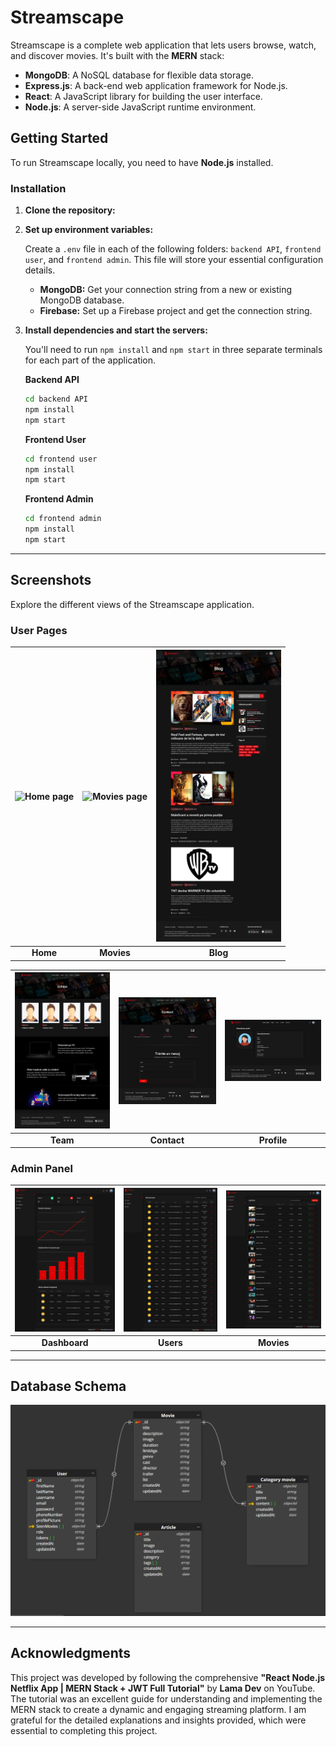 # Streamscape
Streamscape is a complete web application that lets users browse, watch, and discover movies. It's built with the **MERN** stack:

-   **MongoDB**: A NoSQL database for flexible data storage.
-   **Express.js**: A back-end web application framework for Node.js.
-   **React**: A JavaScript library for building the user interface.
-   **Node.js**: A server-side JavaScript runtime environment.

## Getting Started

To run Streamscape locally, you need to have **Node.js** installed.

### Installation

1.  **Clone the repository:**

2.  **Set up environment variables:**

    Create a `.env` file in each of the following folders: `backend API`, `frontend user`, and `frontend admin`. This file will store your essential configuration details.

    * **MongoDB:** Get your connection string from a new or existing MongoDB database.
    * **Firebase:** Set up a Firebase project and get the connection string.

3.  **Install dependencies and start the servers:**

    You'll need to run `npm install` and `npm start` in three separate terminals for each part of the application.

    **Backend API**
    ```bash
    cd backend API
    npm install
    npm start
    ```

    **Frontend User**
    ```bash
    cd frontend user
    npm install
    npm start
    ```

    **Frontend Admin**
    ```bash
    cd frontend admin
    npm install
    npm start
    ```

---

## Screenshots

Explore the different views of the Streamscape application.

### User Pages

| <img src="screenshots/User%20pages/4.Home%20page.png" alt="Home page" width="200"/> | <img src="screenshots/User%20pages/5.Movies%20page.png" alt="Movies page" width="200"/> | <img src="screenshots/User%20pages/6.Blog%20page.png" alt="Blog page" width="200"/> |
|:---:|:---:|:---:|
| **Home** | **Movies** | **Blog** |

| <img src="screenshots/User%20pages/7.Team%20page.png" alt="Team page" width="200"/> | <img src="screenshots/User%20pages/8.Contact%20us%20page.png" alt="Contact us page" width="200"/> | <img src="screenshots/User%20pages/9.View%20profile.png" alt="View profile" width="200"/> |
|:---:|:---:|:---:|
| **Team** | **Contact** | **Profile** |

### Admin Panel

| <img src="screenshots/Admin%20pages/1.Dashboard.png" alt="Admin Dashboard" width="200"/> | <img src="screenshots/Admin%20pages/2.Users%20list.png" alt="Users list" width="200"/> | <img src="screenshots/Admin%20pages/3.Movies%20list.png" alt="Movies list" width="200"/> |
|:---:|:---:|:---:|
| **Dashboard** | **Users** | **Movies** |

---

## Database Schema

<div align="center">
  <img src="screenshots/Database%20structure/1.Structure%20of%20database.png" alt="Database structure diagram" />
</div>

---

## Acknowledgments

This project was developed by following the comprehensive **"React Node.js Netflix App | MERN Stack + JWT Full Tutorial"** by **Lama Dev** on YouTube. The tutorial was an excellent guide for understanding and implementing the MERN stack to create a dynamic and engaging streaming platform. I am grateful for the detailed explanations and insights provided, which were essential to completing this project.